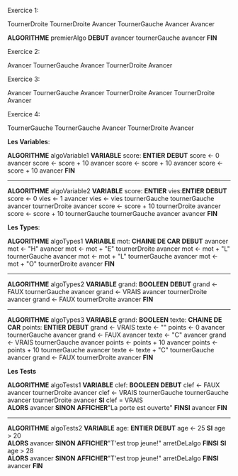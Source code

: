 Exercice 1:

TournerDroite
TournerDroite
Avancer
TournerGauche
Avancer
Avancer

__ALGORITHME__ premierAlgo
__DEBUT__
    avancer
    tournerGauche
    avancer
__FIN__

Exercice 2:

Avancer
TournerGauche
Avancer
TournerDroite
Avancer

Exercice 3:

Avancer
TournerGauche
Avancer
TournerDroite
Avancer
TournerDroite
Avancer

Exercice 4:

TournerGauche
TournerGauche
Avancer
TournerDroite
Avancer

**Les Variables**:

__ALGORITHME__ algoVariable1
__VARIABLE__
    score: __ENTIER__
__DEBUT__
    score <- 0
    avancer
    score <- score + 10
    avancer
    score <- score + 10
    avancer
    score <- score + 10
    avancer
__FIN__

--------------------------------------

__ALGORITHME__ algoVariable2
__VARIABLE__
    score: __ENTIER__
    vies:__ENTIER__
__DEBUT__
    score <- 0
    vies <- 1
    avancer
    vies <- vies
    tournerGauche
    tournerGauche
    avancer
    tournerDroite
    avancer
    score <- score + 10
    tournerDroite
    avancer
    score <- score + 10
    tournerGauche
    tournerGauche
    avancer
    avancer
__FIN__

**Les Types**:

__ALGORITHME__ algoTypes1
__VARIABLE__
    mot: __CHAINE DE CAR__
__DEBUT__
    avancer
    mot <- "H"
    avancer
    mot <- mot + "E"
    tournerDroite
    avancer
    mot <- mot + "L"
    tournerGauche
    avancer
    mot <- mot + "L"
    tournerGauche
    avancer
    mot <- mot + "O"
    tournerDroite
    avancer
__FIN__

-----------------------------------------------

__ALGORITHME__ algoTypes2
__VARIABLE__
    grand: __BOOLEEN__
__DEBUT__
    grand <- FAUX
    tournerGauche
    avancer
    grand <- VRAIS
    avancer
    tournerDroite
    avancer
    grand <- FAUX
    tournerDroite
    avancer
__FIN__

-----------------------------------------------

__ALGORITHME__ algoTypes3
__VARIABLE__
    grand: __BOOLEEN__
    texte: __CHAINE DE CAR__
    points: __ENTIER__
__DEBUT__
    grand <- VRAIS
    texte <- ""
    points <- 0
    avancer
    tournerGauche
    avancer
    grand <- FAUX
    avancer
    texte <- "C"
    avancer
    grand <- VRAIS
    tournerGauche
    avancer
    points <- points + 10
    avancer
    points <- points + 10
    tournerGauche
    avancer
    texte <- texte + "C"
    tournerGauche
    avancer
    grand <- FAUX
    tournerDroite
    avancer
__FIN__

**Les Tests**

__ALGORITHME__ algoTests1
__VARIABLE__
    clef: __BOOLEEN__
__DEBUT__
    clef <- FAUX
    avancer
    tournerDroite
    avancer
    clef <- VRAIS
    tournerGauche
    tournerGauche
    avancer
    tournerDroite
    avancer
    __SI__ clef = VRAIS  
    __ALORS__
        avancer
    __SINON__
        __AFFICHER__"La porte est ouverte"
    __FINSI__
    avancer
__FIN__

-----------------------------------------------

__ALGORITHME__ algoTests2
__VARIABLE__
    age: __ENTIER__
__DEBUT__
    age <- 25
    __SI__ age > 20  
    __ALORS__
        avancer
    __SINON__
        __AFFICHER__"T'est trop jeune!"
        arretDeLalgo
    __FINSI__
    __SI__ age > 28  
    __ALORS__
        avancer
    __SINON__
        __AFFICHER__"T'est trop jeune!"
        arretDeLalgo
    __FINSI__
    avancer
__FIN__
